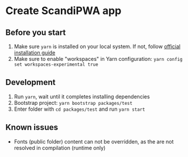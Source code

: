 # Create ScandiPWA app

## Before you start

1. Make sure `yarn` is installed on your local system. If not, follow [official installation guide](https://classic.yarnpkg.com/en/docs/install/#debian-stable)
2. Make sure to enable "workspaces" in Yarn configuration: `yarn config set workspaces-experimental true`

## Development

1. Run `yarn`, wait until it completes installing dependencies
2. Bootstrap project: `yarn bootstrap packages/test`
3. Enter folder with `cd packages/test` and run `yarn start`

## Known issues

- Fonts (public folder) content can not be overridden, as the are not resolved in compilation (runtime only)

